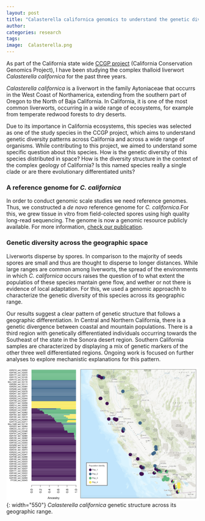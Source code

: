 ```yaml
---
layout: post
title: "Calasterella californica genomics to understand the genetic diversity and population structure of liverworts"
author: 
categories: research
tags: 
image:  Calasterella.png
---
```

As part of the California state wide [CCGP project](https://www.ccgproject.org) (California Conservation Genomics Project), I have been studying the complex thalloid liverwort *Calasterella californica* for the past three years. 

*Calasterella californica* is a liverwort in the family Aytoniaceae that occurrs in the West Coast of Northamerica, extending from the southern part of Oregon to the North of Baja California. In California, it is one of the most common liverworts, occurring in a wide range of ecosystems, for example from temperate redwood forests to dry deserts. 

Due to its importance in California ecosystems, this species was selected as one of the study species in the CCGP project, which aims to understand genetic diversity patterns across California and across a wide range of organisms. While contributing to this project, we aimed to understand some specific question about this species. How is the genetic diversity of this species distributed in space? How is the diversity structure in the context of the complex geology of California? Is this named species really a single clade or are there evolutionary differentiated units? 

### A reference genome for *C. californica*
In order to conduct genomic scale studies we need reference genomes. Thus, we constructed a *de novo* reference genome for *C. californica*.For this, we grew tissue in vitro from field-colected spores using high quality long-read sequencing. The genome is now a genomic resource publicly available. For more information, [check our publication](https://academic.oup.com/jhered/advance-article/doi/10.1093/jhered/esae065/7879539). 


### Genetic diversity across the geographic space

Liverworts disperse by spores. In comparison to the majority of seeds spores are small and thus are thought to disperse to longer distances. While large ranges are common among liverworts, the spread of the environments in which *C. californica* occurs raises the question of to what extent the populatios of these species mantain gene flow, and wether or not there is evidence of local adaptation. For this, we used a genomic approachh to characterize the genetic diversity of this species across its geographic range. 

Our results suggest a clear pattern of genetic structure that follows a geographic differentiation. In Central and Northern California, there is a genetic divergence between coastal and mountain populations. There is a third region with genetically differentiated individuals occurring towards the Southeast of the state in the Sonora desert region. Southern California samples are characterized by displaying a mix of genetic markers of the other three well differentiated regions. Ongoing work is focused on further analyses to explore mechanistic explanations for this pattern.


![gen_pop](images/research/structure.png){: width="550"}
*Calasterella californica* genetic structure across its geographic range.